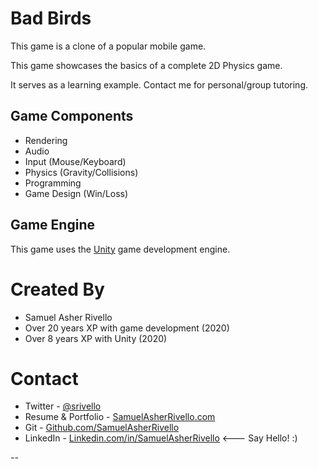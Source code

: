 # Bad Birds

This game is a clone of a popular mobile game.

This game showcases the basics of a complete 2D Physics game.

It serves as a learning example. Contact me for personal/group tutoring.

## Game Components

* Rendering
* Audio
* Input (Mouse/Keyboard)
* Physics (Gravity/Collisions)
* Programming
* Game Design (Win/Loss)

## Game Engine

This game uses the [Unity](https://docs.unity3d.com/) game development engine.

Created By
=============

- Samuel Asher Rivello 
- Over 20 years XP with game development (2020)
- Over 8 years XP with Unity (2020)

Contact
=============

- Twitter - <a href="https://twitter.com/srivello/">@srivello</a>
- Resume & Portfolio - <a href="http://www.SamuelAsherRivello.com">SamuelAsherRivello.com</a>
- Git - <a href="https://github.com/SamuelAsherRivello/">Github.com/SamuelAsherRivello</a>
- LinkedIn - <a href="https://Linkedin.com/in/SamuelAsherRivello">Linkedin.com/in/SamuelAsherRivello</a> <--- Say Hello! :)





--

